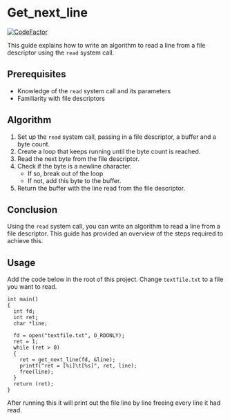# Get_next_line

[![CodeFactor](https://www.codefactor.io/repository/github/bdekonin/get_next_line/badge)](https://www.codefactor.io/repository/github/bdekonin/get_next_line)

This guide explains how to write an algorithm to read a line from a file descriptor using the `read` system call.

## Prerequisites

- Knowledge of the `read` system call and its parameters
- Familiarity with file descriptors

## Algorithm

1. Set up the `read` system call, passing in a file descriptor, a buffer and a byte count.
2. Create a loop that keeps running until the byte count is reached.
3. Read the next byte from the file descriptor.
4. Check if the byte is a newline character.
   - If so, break out of the loop
   - If not, add this byte to the buffer.
5. Return the buffer with the line read from the file descriptor.

## Conclusion

Using the `read` system call, you can write an algorithm to read a line from a file descriptor. This guide has provided an overview of the steps required to achieve this.

## Usage
Add the code below in the root of this project. Change `textfile.txt` to a file you want to read.

```
int main()
{
  int fd;
  int ret;
  char *line;
  
  fd = open("textfile.txt", O_RDONLY);
  ret = 1;
  while (ret > 0)
  {
    ret = get_next_line(fd, &line);
    printf("ret = [%i]\t[%s]", ret, line);
    free(line);
  }
  return (ret);
}
```

After running this it will print out the file line by line freeing every line it had read.
